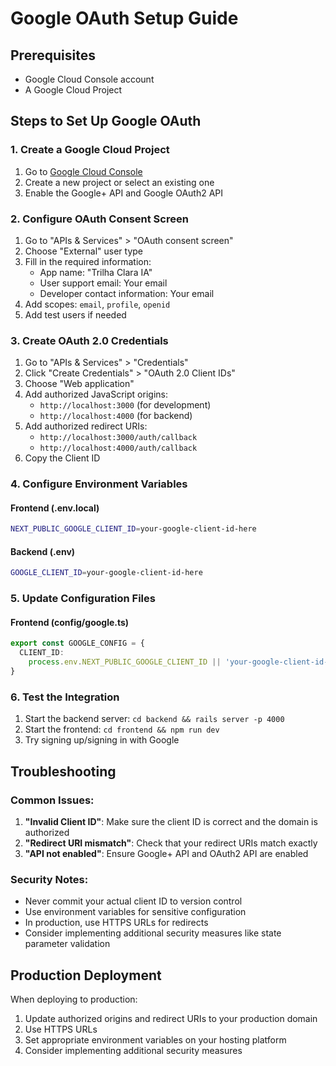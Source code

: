 # Google OAuth Setup Guide

## Prerequisites

- Google Cloud Console account
- A Google Cloud Project

## Steps to Set Up Google OAuth

### 1. Create a Google Cloud Project

1. Go to [Google Cloud Console](https://console.cloud.google.com/)
2. Create a new project or select an existing one
3. Enable the Google+ API and Google OAuth2 API

### 2. Configure OAuth Consent Screen

1. Go to "APIs & Services" > "OAuth consent screen"
2. Choose "External" user type
3. Fill in the required information:
   - App name: "Trilha Clara IA"
   - User support email: Your email
   - Developer contact information: Your email
4. Add scopes: `email`, `profile`, `openid`
5. Add test users if needed

### 3. Create OAuth 2.0 Credentials

1. Go to "APIs & Services" > "Credentials"
2. Click "Create Credentials" > "OAuth 2.0 Client IDs"
3. Choose "Web application"
4. Add authorized JavaScript origins:
   - `http://localhost:3000` (for development)
   - `http://localhost:4000` (for backend)
5. Add authorized redirect URIs:
   - `http://localhost:3000/auth/callback`
   - `http://localhost:4000/auth/callback`
6. Copy the Client ID

### 4. Configure Environment Variables

#### Frontend (.env.local)

```bash
NEXT_PUBLIC_GOOGLE_CLIENT_ID=your-google-client-id-here
```

#### Backend (.env)

```bash
GOOGLE_CLIENT_ID=your-google-client-id-here
```

### 5. Update Configuration Files

#### Frontend (config/google.ts)

```typescript
export const GOOGLE_CONFIG = {
  CLIENT_ID:
    process.env.NEXT_PUBLIC_GOOGLE_CLIENT_ID || 'your-google-client-id-here',
}
```

### 6. Test the Integration

1. Start the backend server: `cd backend && rails server -p 4000`
2. Start the frontend: `cd frontend && npm run dev`
3. Try signing up/signing in with Google

## Troubleshooting

### Common Issues:

1. **"Invalid Client ID"**: Make sure the client ID is correct and the domain is authorized
2. **"Redirect URI mismatch"**: Check that your redirect URIs match exactly
3. **"API not enabled"**: Ensure Google+ API and OAuth2 API are enabled

### Security Notes:

- Never commit your actual client ID to version control
- Use environment variables for sensitive configuration
- In production, use HTTPS URLs for redirects
- Consider implementing additional security measures like state parameter validation

## Production Deployment

When deploying to production:

1. Update authorized origins and redirect URIs to your production domain
2. Use HTTPS URLs
3. Set appropriate environment variables on your hosting platform
4. Consider implementing additional security measures
